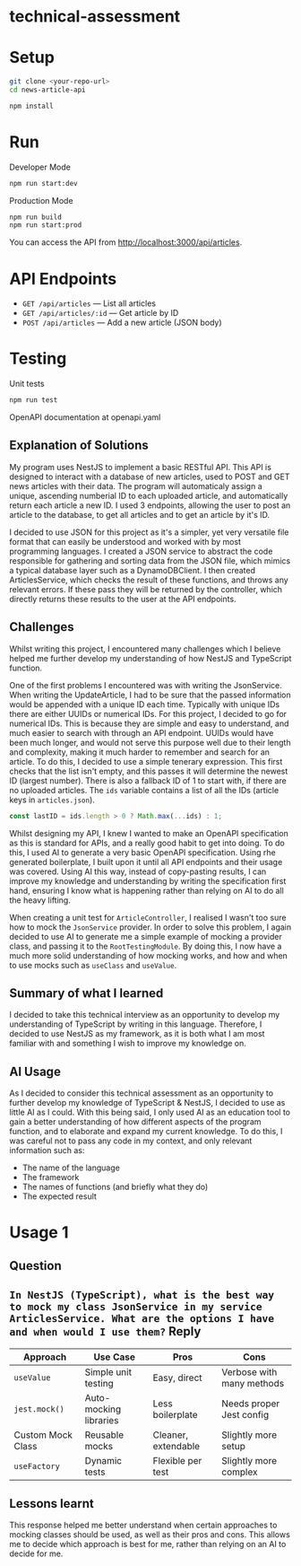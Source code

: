 # technical-assessment

# Setup
```bash
git clone <your-repo-url>
cd news-article-api

npm install
```

# Run
Developer Mode
```bash
npm run start:dev
```
Production Mode
```bash
npm run build
npm run start:prod
```

You can access the API from [http://localhost:3000/api/articles](http://localhost:3000/api/articles).


# API Endpoints

- `GET /api/articles` — List all articles
- `GET /api/articles/:id` — Get article by ID
- `POST /api/articles` — Add a new article (JSON body)

# Testing

Unit tests
```bash
npm run test
```

OpenAPI documentation at openapi.yaml

Explanation of Solutions
-
My program uses NestJS to implement a basic RESTful API. This API is designed to interact with a database of new articles, used to POST and GET news articles with their data. The program will automaticaly assign a unique, ascending numberial ID to each uploaded article, and automatically return each article a new ID. I used 3 endpoints, allowing the user to post an article to the database, to get all articles and to get an article by it's ID.

I decided to use JSON for this project as it's a simpler, yet very versatile file format that can easily be understood and worked with by most programming languages. I created a JSON service to abstract the code responsible for gathering and sorting data from the JSON file, which mimics a typical database layer such as a DynamoDBClient. I then created ArticlesService, which checks the result of these functions, and throws any relevant errors. If these pass they will be returned by the controller, which directly returns these results to the user at the API endpoints.

Challenges
-
Whilst writing this project, I encountered many challenges which I believe helped me further develop my understanding of how NestJS and TypeScript function.

One of the first problems I encountered was with writing the JsonService. When writing the UpdateArticle, I had to be sure that the passed information would be appended with a unique ID each time. Typically with unique IDs there are either UUIDs or numerical IDs. For this project, I decided to go for numerical IDs. This is because they are simple and easy to understand, and much easier to search with through an API endpoint. UUIDs would have been much longer, and would not serve this purpose well due to their length and complexity, making it much harder to remember and search for an article. To do this, I decided to use a simple tenerary expression. This first checks that the list isn't empty, and this passes it will determine the newest ID (largest number). There is also a fallback ID of 1 to start with, if there are no uploaded articles. The `ids` variable contains a list of all the IDs (article keys in `articles.json`).
```typescript
const lastID = ids.length > 0 ? Math.max(...ids) : 1;
```

Whilst designing my API, I knew I wanted to make an OpenAPI specification as this is standard for APIs, and a really good habit to get into doing. To do this, I used AI to generate a very basic OpenAPI specification. Using rhe generated boilerplate, I built upon it until all API endpoints and their usage was covered. Using AI this way, instead of copy-pasting results, I can improve my knowledge and understanding by writing the specification first hand, ensuring I know what is happening rather than relying on AI to do all the heavy lifting.

When creating a unit test for `ArticleController`, I realised I wasn't too sure how to mock the `JsonService` provider. In order to solve this problem, I again decided to use AI to generate me a simple example of mocking a provider class, and passing it to the `RootTestingModule`. By doing this, I now have a much more solid understanding of how mocking works, and how and when to use mocks such as `useClass` and `useValue`.

Summary of what I learned
-
I decided to take this technical interview as an opportunity to develop my understanding of TypeScript by writing in this language. Therefore, I decided to use NestJS as my framework, as it is both what I am most familiar with and something I wish to improve my knowledge on.

AI Usage
-
As I decided to consider this technical assessment as an opportunity to further develop my knowledge of TypeScript & NestJS, I decided to use as little AI as I could. With this being said, I only used AI as an education tool to gain a better understanding of how different aspects of the program function, and to elaborate and expand my current knowledge. To do this, I was careful not to pass any code in my context, and only relevant information such as:
- The name of the language
- The framework
- The names of functions (and briefly what they do)
- The expected result

# Usage 1

Question
-
`In NestJS (TypeScript), what is the best way to mock my class JsonService in my service ArticlesService. What are the options I have and when would I use them?`
Reply
-
| Approach          | Use Case               | Pros                | Cons                      |
| ----------------- | ---------------------- | ------------------- | ------------------------- |
| `useValue`        | Simple unit testing    | Easy, direct        | Verbose with many methods |
| `jest.mock()`     | Auto-mocking libraries | Less boilerplate    | Needs proper Jest config  |
| Custom Mock Class | Reusable mocks         | Cleaner, extendable | Slightly more setup       |
| `useFactory`      | Dynamic tests          | Flexible per test   | Slightly more complex     |

Lessons learnt
-
This response helped me better understand when certain approaches to mocking classes should be used, as well as their pros and cons. This allows me to decide which approach is best for me, rather than relying on an AI to decide for me.
